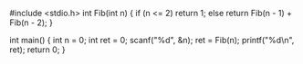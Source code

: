 #include <stdio.h>
int Fib(int n) 
{
	if (n <= 2)
		return 1;
	else
		return Fib(n - 1) + Fib(n - 2);
}

int main()
{
	int n = 0;
	int ret = 0;
	scanf("%d", &n);
	ret = Fib(n);
	printf("%d\n", ret);
	return 0;
}
